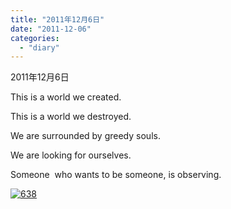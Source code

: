 ```yaml
---
title: "2011年12月6日"
date: "2011-12-06"
categories: 
  - "diary"
---
```


2011年12月6日

This is a world we created.

This is a world we destroyed.

We are surrounded by greedy souls.

We are looking for ourselves.

Someone  who wants to be someone, is observing.

[![](/blog/post/images/638.jpg "638")](http://lofyer.org/wp-content/uploads/2011/12/638.jpg)
